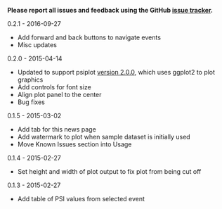 **Please report all issues and feedback using the GitHub 
[issue tracker](https://github.com/kcha/psiplotter-app/issues).**

0.2.1 - 2016-09-27
- Add forward and back buttons to navigate events
- Misc updates

0.2.0 - 2015-04-14
- Updated to support psiplot [version 2.0.0](https://github.com/kcha/psiplot/releases/tag/v2.0.0), which uses ggplot2 to plot graphics
- Add controls for font size
- Align plot panel to the center
- Bug fixes

0.1.5 - 2015-03-02
- Add tab for this news page
- Add watermark to plot when sample dataset is initially used
- Move Known Issues section into Usage

0.1.4 - 2015-02-27
- Set height and width of plot output to fix plot from being cut off

0.1.3 - 2015-02-27
- Add table of PSI values from selected event

